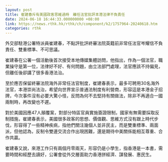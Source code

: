 ```yaml
---
layout: post
title: 崔建春斥有美國政客思維過時　離任法官批評本港法律不負責任
date: 2024-06-18 16:44:33.000000000 +08:00
link: https://news.rthk.hk/rthk/ch/component/k2/1757964-20240618.htm
categories: rthk
---
```


外交部駐港公署特派員崔建春，不點評批評終審法院英籍前非常任法官岑耀信不負責任、雙重標準、不可思議。

崔建春在公署一個活動後首次接受本地傳媒集體訪問，他指出，作為一個法官，職業操守是第一位，法律好不好、有何問題，由立法部門處理，法官應該不持偏見，但離任後卻講了很多香港法治。

至於應否保留終審法院海外非常任法官制度，崔建春表示，最多可聘用30名海外法官，本港崇尚法治，希望向世界宣示普通法制度有利營商，形容這是本港金子招牌，今次事件沒有必要大驚小怪，反問為何不去堅持有關做法，除非不再適合一國兩制時，再改變也不遲。

對於美國因應47人顛覆案，對部分特區官員實施簽證限制，國家有無需要採取反制措施，崔建春表示，美國很多政客的思想、價值觀、思維方式沒有跟上時代步伐，形容得了一些精神疾病，指他們關注幾個人並非民主，而是雙重標準、兩面派，但他認為，反制令雙邊交流合作出現困難，還是期待中美關係能相互尊重、合作共贏。

崔建春又說，來港工作只有兩個月零兩天，形容仍是小學生，指香港是一本書，需要時間和經歷去讀好，公署會從外交層面助力香港拼經濟、謀發展、惠民生。
